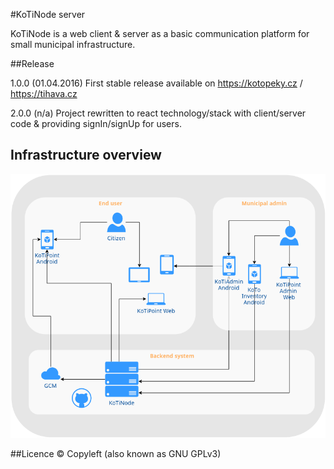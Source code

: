 #KoTiNode server

KoTiNode is a web client & server as a basic communication platform for small municipal infrastructure. 

##Release

1.0.0 (01.04.2016)
First stable release available on https://kotopeky.cz / https://tihava.cz

2.0.0 (n/a)
Project rewritten to react technology/stack with client/server code & providing signIn/signUp for users.

## Infrastructure overview

<a href="http://kotopeky.cz/project">
<img border="0" alt="project" src="./public/images/KoTiDiagram.png">
</a>

##Licence
 © Copyleft (also known as GNU GPLv3)